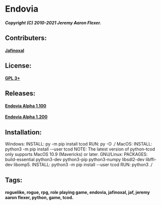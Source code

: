 # Endovia
##### Copyright (C) 2010-2021 Jeremy Aaron Flexer.
## Contributers:
#### [Jafinoxal](https://github.com/Jafinoxal "Jafinoxal Github")
## License:
#### [GPL 3+](https://github.com/Jafinoxal/Endovia/blob/master/License "Endovia License")
## Releases:
#### [Endovia Alpha 1.100](https://github.com/Jafinoxal/Endovia/releases/tag/1.100 "Endovia Alpha 1.100 Release")
#### [Endovia Alpha 1.200](https://github.com/Jafinoxal/Endovia/releases/tag/1.200 "Endovia Alpha 1.200 Release")
## Installation:
  Windows:
    INSTALL: py -m pip install tcod
    RUN: py -O ./
  MacOS:
    INSTALL: python3 -m pip install --user tcod
    NOTE: The latest version of python-tcod only supports MacOS 10.9 (Mavericks) or later.
  GNU/Linux:
    PACKAGES: build-essential python3-dev python3-pip python3-numpy libsdl2-dev libffi-dev libomp5.
    INSTALL: python3 -m pip install --user tcod
    RUN: python3 ./
## Tags:
#### roguelike, rogue, rpg, role playing game, endovia, jafinoxal, jaf, jeremy aaron flexer, python, game, tcod.

